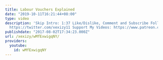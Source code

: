 ```yaml
---
title: Labour Vouchers Explained
date: "2019-10-11T16:21:44+08:00"
type: video
description: 'Skip Intro: 1:37 Like/Dislike, Comment and Subscribe Follow My Hot Takes:
  https://twitter.com/xexizy11 Support My Videos: https://www.patreon.com/Xexizy'
publishdate: "2017-08-02T17:34:23.000Z"
url: /xexizy/wMfExwigqNY/
providers:
  youtube:
    id: wMfExwigqNY
---
```

